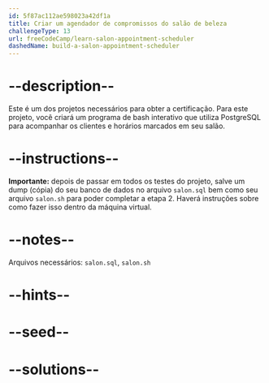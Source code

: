 ```yaml
---
id: 5f87ac112ae598023a42df1a
title: Criar um agendador de compromissos do salão de beleza
challengeType: 13
url: freeCodeCamp/learn-salon-appointment-scheduler
dashedName: build-a-salon-appointment-scheduler
---
```


# --description--

Este é um dos projetos necessários para obter a certificação. Para este projeto, você criará um programa de bash interativo que utiliza PostgreSQL para acompanhar os clientes e horários marcados em seu salão.

# --instructions--

**Importante:** depois de passar em todos os testes do projeto, salve um dump (cópia) do seu banco de dados no arquivo `salon.sql` bem como seu arquivo `salon.sh` para poder completar a etapa 2. Haverá instruções sobre como fazer isso dentro da máquina virtual.

# --notes--

Arquivos necessários: `salon.sql`, `salon.sh`

# --hints--

# --seed--

# --solutions--
